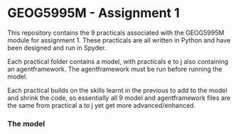 # GEOG5995M - Assignment 1

This repository contains the 9 practicals associated with the GEOG5995M module for assignment 1. These practicals are all written in Python and have been designed and run in Spyder. 

Each practical folder contains a model, with practicals e to j also containing an agentframework. The agentframework must be run before running the model. 

Each practical builds on the skills learnt in the previous to add to the model and shrink the code, so essentially all 9 model and agentframework files are the same from practical a to j yet get more advanced/enhanced. 

### The model

